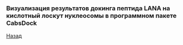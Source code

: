 ### Визуализация результатов докинга пептида LANA на кислотный лоскут нуклеосомы в программном пакете CabsDock
[Назад](https://intbio.org/grant_2018_RNFmoluch/year2.html)

<html lang="en">
<head>
  <meta charset="utf-8">
</head>
<body>
 
 
  <script src="https://unpkg.com/ngl@2.0.0-dev.35/dist/ngl.js"></script>
  <script>
    document.addEventListener("DOMContentLoaded", function () {
      var stage = new NGL.Stage("viewport",{ backgroundColor:"#FFFFFF" });
      stage.loadFile("all_peptides_cabs.pdb").then(function (nucl) {
        var aspectRatio = 2;
        var radius = 1.5;

        nucl.addRepresentation('cartoon', {
           "sele": ":A :E", "color": 0x94b4d1,"aspectRatio":aspectRatio, "radius":radius,"radiusSegments":1,"capped":0 });
        nucl.addRepresentation('cartoon', {
           "sele": ":B :F", "color": 0x94d19c,"aspectRatio":aspectRatio, "radius":radius,"radiusSegments":1,"capped":0 });
        nucl.addRepresentation('cartoon', {
           "sele": ":C :G", "color": 0xd6d989,"aspectRatio":aspectRatio, "radius":radius,"radiusSegments":1,"capped":0 });
        nucl.addRepresentation('cartoon', {
           "sele": ":D :H", "color": 0xd98989,"aspectRatio":aspectRatio, "radius":radius,"radiusSegments":1,"capped":0 });
        nucl.addRepresentation('cartoon', {
           "sele": "nucleic", "color": 0xd6d6d6,"aspectRatio":aspectRatio, "radius":radius,"radiusSegments":1,"capped":0 });
        nucl.addRepresentation('base', {
           "sele": "nucleic", "color": 0xd6d6d6});
        nucl.addRepresentation('cartoon', {
           "sele": ":K", "tube": 0xffffff,"aspectRatio":aspectRatio, "radius":0.5,"radiusSegments":1,"capped":0 });
        nucl.addRepresentation('cartoon', {
           "sele": ":L", "tube": 0x1f77b4,"aspectRatio":aspectRatio, "radius":0.5,"radiusSegments":1,"capped":0 });
        nucl.addRepresentation('cartoon', {
           "sele": ":M", "tube": 0xff7f0e,"aspectRatio":aspectRatio, "radius":0.5,"radiusSegments":1,"capped":0 });
        nucl.addRepresentation('cartoon', {
           "sele": ":N", "tube": 0x2ca02c,"aspectRatio":aspectRatio, "radius":0.5,"radiusSegments":1,"capped":0 });
        nucl.addRepresentation('cartoon', {
           "sele": ":O", "tube": 0xd62728,"aspectRatio":aspectRatio, "radius":0.5,"radiusSegments":1,"capped":0 });
        nucl.addRepresentation('cartoon', {
           "sele": ":P", "tube": 0x9467bd,"aspectRatio":aspectRatio, "radius":0.5,"radiusSegments":1,"capped":0 });
        nucl.addRepresentation('cartoon', {
           "sele": ":Q", "tube": 0x8c564b,"aspectRatio":aspectRatio, "radius":0.5,"radiusSegments":1,"capped":0 });
        nucl.addRepresentation('cartoon', {
           "sele": ":R", "tube": 0xe377c2,"aspectRatio":aspectRatio, "radius":0.5,"radiusSegments":1,"capped":0 });
        nucl.addRepresentation('cartoon', {
           "sele": ":S", "tube": 0x7f7f7f,"aspectRatio":aspectRatio, "radius":0.5,"radiusSegments":1,"capped":0 });
        nucl.addRepresentation('cartoon', {
           "sele": ":T", "tube": 0xbcbd22,"aspectRatio":aspectRatio, "radius":0.5,"radiusSegments":1,"capped":0 });
        nucl.addRepresentation('cartoon', {
           "sele": ":U", "tube": 0x17becf,"aspectRatio":aspectRatio, "radius":0.5,"radiusSegments":1,"capped":0 });

        nucl.autoView();
      });
    });
  </script>
  <div id="viewport" style="width:500px; height:500px;"></div>
</body>
</html>
